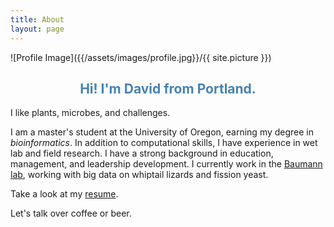 ```yaml
---
title: About
layout: page
---
```

![Profile Image]({{/assets/images/profile.jpg}}/{{ site.picture }})

<h2><center><font color="#4682B4">Hi! I'm David from Portland.</font></center></h2>

<p>I like plants, microbes, and challenges.</p>

<p>I am a master's student at the University of Oregon, earning my degree in <i>bioinformatics</i>. In addition to computational skills, I have experience in wet lab and field research. I have a strong background in education, management, and leadership development. I currently work in the <a href="http://baumannlab.org/">Baumann lab</a>, working with big data on whiptail lizards and fission yeast.</p>

<p>Take a look at my <a href="/files/ho_resume.pdf" target="_blank">resume</a>.

<p>Let's talk over coffee or beer.</p>
